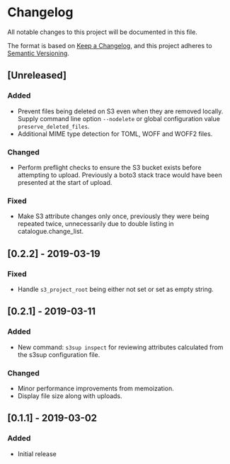 # Changelog
All notable changes to this project will be documented in this file.

The format is based on [Keep a Changelog](https://keepachangelog.com/en/1.0.0/),
and this project adheres to [Semantic Versioning](https://semver.org/spec/v2.0.0.html).

## [Unreleased]
### Added
 - Prevent files being deleted on S3 even when they are removed locally.
   Supply command line option `--nodelete` or global configuration value
   `preserve_deleted_files`.
 - Additional MIME type detection for TOML, WOFF and WOFF2 files.

### Changed
 - Perform preflight checks to ensure the S3 bucket exists before attempting to
   upload. Previously a boto3 stack trace would have been presented at the
   start of upload.

### Fixed
 - Make S3 attribute changes only once, previously they were being repeated
   twice, unnecessarily due to double listing in catalogue.change_list.

## [0.2.2] - 2019-03-19
### Fixed
 - Handle `s3_project_root` being either not set or set as empty string.

## [0.2.1] - 2019-03-11
### Added
 - New command: `s3sup inspect` for reviewing attributes calculated from the
   s3sup configuration file.

### Changed
 - Minor performance improvements from memoization.
 - Display file size along with uploads.

## [0.1.1] - 2019-03-02
### Added
- Initial release
